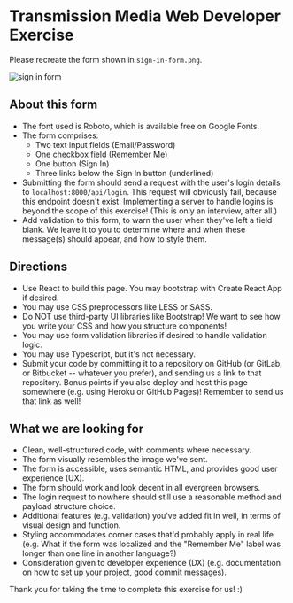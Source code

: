 # Transmission Media Web Developer Exercise

Please recreate the form shown in `sign-in-form.png`.

![sign in form](./sign-in-form.png)

## About this form

- The font used is Roboto, which is available free on Google Fonts.
- The form comprises:
  - Two text input fields (Email/Password)
  - One checkbox field (Remember Me)
  - One button (Sign In)
  - Three links below the Sign In button (underlined)
- Submitting the form should send a request with the user's login details
  to `localhost:8000/api/login`. This request will obviously fail, because
  this endpoint doesn't exist. Implementing a server to handle logins is
  beyond the scope of this exercise! (This is only an interview, after all.)
- Add validation to this form, to warn the user when they've left a field
  blank. We leave it to you to determine where and when these message(s) should
  appear, and how to style them.

## Directions

- Use React to build this page. You may bootstrap with Create React App if
  desired.
- You may use CSS preprocessors like LESS or SASS.
- Do NOT use third-party UI libraries like Bootstrap! We want to see how you
  write your CSS and how you structure components!
- You may use form validation libraries if desired to handle validation logic.
- You may use Typescript, but it's not necessary.
- Submit your code by committing it to a repository on GitHub (or GitLab, or
  Bitbucket -- whatever you prefer), and sending us a link to that repository.
  Bonus points if you also deploy and host this page somewhere (e.g. using
  Heroku or GitHub Pages)! Remember to send us that link as well!

## What we are looking for

- Clean, well-structured code, with comments where necessary.
- The form visually resembles the image we've sent.
- The form is accessible, uses semantic HTML, and provides good user
  experience (UX).
- The form should work and look decent in all evergreen browsers.
- The login request to nowhere should still use a reasonable method and payload
  structure choice.
- Additional features (e.g. validation) you've added fit in well, in terms of
  visual design and function.
- Styling accommodates corner cases that'd probably apply in real life
  (e.g. What if the form was localized and the "Remember Me" label was longer
  than one line in another language?)
- Consideration given to developer experience (DX) (e.g. documentation on how
  to set up your project, good commit messages).

Thank you for taking the time to complete this exercise for us! :)
